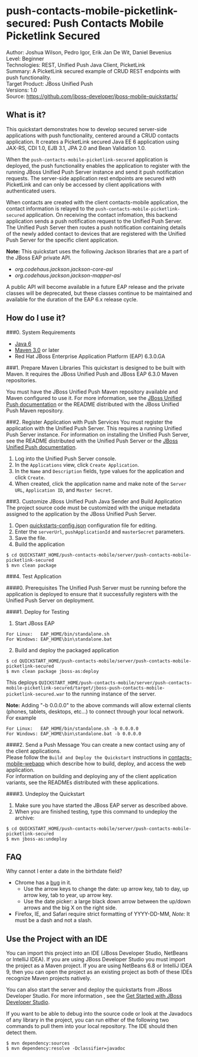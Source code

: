 push-contacts-mobile-picketlink-secured: Push Contacts Mobile Picketlink Secured
===========================
Author: Joshua Wilson, Pedro Igor, Erik Jan De Wit, Daniel Bevenius  
Level: Beginner  
Technologies: REST, Unified Push Java Client, PicketLink  
Summary: A PicketLink secured example of CRUD REST endpoints with push functionality.  
Target Product: JBoss Unified Push  
Versions: 1.0  
Source: <https://github.com/jboss-developer/jboss-mobile-quickstarts/>  

## What is it?
This quickstart demonstrates how to develop secured server-side applications with push functionality, centered around a CRUD contacts application. It creates a PicketLink secured Java EE 6 application using JAX-RS, CDI 1.0, EJB 3.1, JPA 2.0 and Bean Validation 1.0.

When the `push-contacts-mobile-picketlink-secured` application is deployed, the push functionality enables the application to register with the running JBoss Unified Push Server instance and send it push notification requests. The server-side application rest endpoints are secured with PicketLink and can only be accessed by client applications with authenticated users.

When contacts are created with the client contacts-mobile application, the contact information is relayed to the `push-contacts-mobile-picketlink-secured` application. On receiving the contact infomation, this backend application sends a push notification request to the Unified Push Server. The Unified Push Server then routes a push notification containing details of the newly added contact to devices that are registered with the Unified Push Server for the specific client application. 

**Note:** This quickstart uses the following Jackson libraries that are a part of the JBoss EAP private API.

* *org.codehaus.jackson.jackson-core-asl*
* *org.codehaus.jackson.jackson-mapper-asl*

A public API will become available in a future EAP release and the private classes will be deprecated, but these classes continue to be maintained and available for the duration of the EAP 6.x release cycle.

## How do I use it?

###0. System Requirements
* [Java 6](http://www.oracle.com/technetwork/java/javase/downloads/index.html)
* [Maven 3.0](http://maven.apache.org) or later
* Red Hat JBoss Enterprise Application Platform (EAP) 6.3.0.GA

###1. Prepare Maven Libraries
This quickstart is designed to be built with Maven. It requires the JBoss Unified Push and JBoss EAP 6.3.0 Maven repositories.

You must have the JBoss Unified Push Maven repository available and Maven configured to use it. For more information, see the [JBoss Unified Push documentation](https://access.redhat.com/documentation/en-US/Red_Hat_JBoss_Unified_Push/) or the README distributed with the JBoss Unified Push Maven repository.

###2. Register Application with Push Services
You must register the application with the Unified Push Server. This requires a running Unified Push Server instance. For information on installing the Unified Push Server, see the README distributed with the Unified Push Server or the [JBoss Unified Push documentation](https://access.redhat.com/documentation/en-US/Red_Hat_JBoss_Unified_Push/).

1. Log into the Unified Push Server console.
2. In the `Applications` view, click `Create Application`.
3. In the `Name` and `Description` fields, type values for the application and click `Create`.
4. When created, click the application name and make note of the `Server URL`, `Application ID`, and `Master Secret`.

###3. Customize JBoss Unified Push Java Sender and Build Application
The project source code must be customized with the unique metadata assigned to the application by the JBoss Unified Push Server. 

1. Open [quickstarts-config.json](./src/main/resources/META-INF/quickstarts-config.json) configuration file for editing.
2. Enter the ` serverUrl `,  ` pushApplicationId ` and ` masterSecret ` parameters.
3. Save the file.
4. Build the application
```shell
$ cd QUICKSTART_HOME/push-contacts-mobile/server/push-contacts-mobile-picketlink-secured
$ mvn clean package
```

###4. Test Application

####0. Prerequisites
The Unified Push Server must be running before the application is deployed to ensure that it successfully registers with the Unified Push Server on deployment.

####1. Deploy for Testing

1. Start JBoss EAP
```shell
For Linux:   EAP_HOME/bin/standalone.sh
For Windows: EAP_HOME\bin\standalone.bat
```
2. Build and deploy the packaged application
```shell
$ cd QUICKSTART_HOME/push-contacts-mobile/server/push-contacts-mobile-picketlink-secured
$ mvn clean package jboss-as:deploy
```
This deploys `QUICKSTART_HOME/push-contacts-mobile/server/push-contacts-mobile-picketlink-secured/target/jboss-push-contacts-mobile-picketlink-secured.war` to the running instance of the server.

**Note:** Adding "-b 0.0.0.0" to the above commands will allow external clients (phones, tablets, desktops, etc...) to connect through your local network.
For example
```shell
For Linux:   EAP_HOME/bin/standalone.sh -b 0.0.0.0
For Windows: EAP_HOME\bin\standalone.bat -b 0.0.0.0
```

####2. Send a Push Message
You can create a new contact using any of the client applications.  
Please follow the `Build and Deploy the Quickstart` instructions in [contacts-mobile-webapp](../../client/contacts-mobile-webapp) which describe how to build, deploy, and access the web application.  
For information on building and deploying any of the client application variants, see the READMEs distributed with these applications.  

####3. Undeploy the Quickstart

1. Make sure you have started the JBoss EAP server as described above.
2. When you are finished testing, type this command to undeploy the archive:
```shell
$ cd QUICKSTART_HOME/push-contacts-mobile/server/push-contacts-mobile-picketlink-secured
$ mvn jboss-as:undeploy
```

## FAQ
Why cannot I enter a date in the birthdate field?

* Chrome has a [bug](https://code.google.com/p/chromium/issues/detail?id=232296) in it.
    * Use the arrow keys to change the date: up arrow key, tab to day, up arrow key, tab to year, up arrow key.
    * Use the date picker: a large black down arrow between the up/down arrows and the big X on the right side.
* Firefox, IE, and Safari require strict formatting of YYYY-DD-MM, *Note:* It must be a dash and not a slash.

## Use the Project with an IDE
You can import this project into an IDE (JBoss Developer Studio, NetBeans or IntelliJ IDEA). If you are using JBoss Developer Studio you must import the project as a Maven project. If you are using NetBeans 6.8 or IntelliJ IDEA 9, then you can open the project as an existing project as both of these IDEs recognize Maven projects natively.

You can also start the server and deploy the quickstarts from JBoss Developer Studio. For more information , see the [Get Started with JBoss Developer Studio](http://www.jboss.org/products/devstudio/get-started/ "Get Started with JBoss Developer Studio").

If you want to be able to debug into the source code or look at the Javadocs of any library in the project, you can run either of the following two commands to pull them into your local repository. The IDE should then detect them.

```shell
$ mvn dependency:sources
$ mvn dependency:resolve -Dclassifier=javadoc
```
